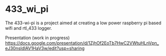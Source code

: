 # 433_wi_pi
The 433-wi-pi is a project aimed at creating a low power raspberry pi based wifi and rtl_433 logger.

Presentation (work in progress)
https://docs.google.com/presentation/d/1ZjhOf2EoTb7HwC2VWtuHLnVpn_eJ30nsIdlAV1HaV3w/edit?usp=sharing
